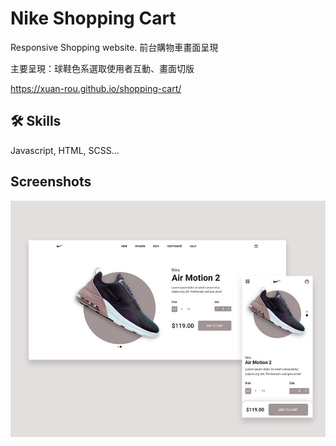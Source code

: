 ﻿
# Nike Shopping Cart

Responsive Shopping website. 前台購物車畫面呈現

主要呈現：球鞋色系選取使用者互動、畫面切版

https://xuan-rou.github.io/shopping-cart/



## 🛠 Skills
Javascript, HTML, SCSS...


## Screenshots

![App Screenshot](assets/img/side-project3.jpg)

